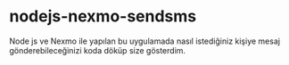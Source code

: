 # nodejs-nexmo-sendsms

Node js ve Nexmo ile yapılan bu uygulamada nasıl istediğiniz kişiye mesaj gönderebileceğinizi koda döküp size gösterdim.
